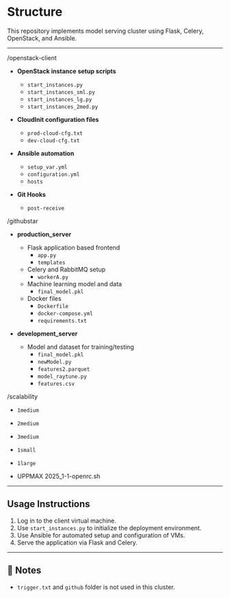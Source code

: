 # Structure

This repository implements model serving cluster using Flask, Celery, OpenStack, and Ansible.

--- 

/openstack-client
- **OpenStack instance setup scripts**  
  - `start_instances.py`  
  - `start_instances_sml.py`  
  - `start_instances_lg.py`  
  - `start_instances_2med.py`  

- **CloudInit configuration files**  
  - `prod-cloud-cfg.txt`  
  - `dev-cloud-cfg.txt`  

- **Ansible automation**  
  - `setup_var.yml`  
  - `configuration.yml`  
  - `hosts`  

- **Git Hooks**  
  - `post-receive`
  

/githubstar
- **production_server**  
  - Flask application based frontend  
    - `app.py`  
    - `templates`  
  - Celery and RabbitMQ setup  
    - `workerA.py`  
  - Machine learning model and data  
    - `final_model.pkl`
  - Docker files  
    - `Dockerfile`  
    - `docker-compose.yml`
    - `requirements.txt` 

- **development_server**  
  - Model and dataset for training/testing  
    - `final_model.pkl`  
    - `newModel.py`  
    - `features2.parquet`  
    - `model_raytune.py`  
    - `features.csv`
   
/scalability
- `1medium`
- `2medium`
- `3medium`
- `1small`
- `1large`
  
 - UPPMAX 2025_1-1-openrc.sh 
---

##  Usage Instructions

1. Log in to the client virtual machine.
2. Use `start_instances.py` to initialize the deployment environment.
3. Use Ansible for automated setup and configuration of VMs.
4. Serve the application via Flask and Celery.

---

## 📝 Notes

- `trigger.txt` and `github` folder is not used in this cluster.

